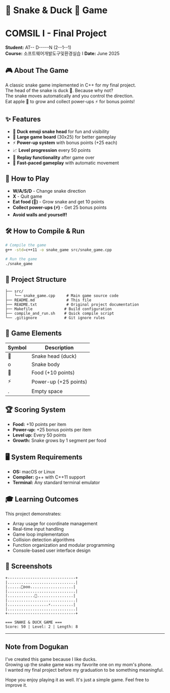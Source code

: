 # 🐍 Snake & Duck 🦆 Game </br> 
# COMSIL I - Final Project

**Student:** AT-- D-----N (2--1--1)  
**Course:** 소프트웨어개발도구및환경실습 I
**Date:** June 2025

## 🎮 About The Game

A classic snake game implemented in C++ for my final project.</br>
The head of the snake is duck 🦆. Because why not? </br>
The snake moves automatically and you control the direction. </br>
Eat apple 🍎 to grow and collect power-ups ⚡️ for bonus points!

## ✨ Features

- 🦆 **Duck emoji snake head** for fun and visibility
- 📏 **Large game board** (30x25) for better gameplay
- ⚡ **Power-up system** with bonus points (+25 each)
- 📈 **Level progression** every 50 points
- 🔄 **Replay functionality** after game over
- 🎯 **Fast-paced gameplay** with automatic movement

## 🎯 How to Play

- **W/A/S/D** - Change snake direction
- **X** - Quit game
- **Eat food (🍎)** - Grow snake and get 10 points
- **Collect power-ups (⚡️)** - Get 25 bonus points
- **Avoid walls and yourself!**

## 🛠️ How to Compile & Run

```bash
# Compile the game
g++ -std=c++11 -o snake_game src/snake_game.cpp

# Run the game
./snake_game
```

## 📁 Project Structure

```
├── src/
│   └── snake_game.cpp     # Main game source code
├── README.md              # This file
├── README.txt             # Original project documentation
├── Makefile              # Build configuration
├── compile_and_run.sh    # Quick compile script
└── .gitignore            # Git ignore rules
```

## 🎯 Game Elements

| Symbol | Description |
|--------|-------------|
| 🦆 | Snake head (duck) |
| o | Snake body |
| 🍎 | Food (+10 points) |
| ⚡️ | Power-up (+25 points) |
| . | Empty space |

## 🏆 Scoring System

- **Food:** +10 points per item
- **Power-up:** +25 bonus points per item  
- **Level up:** Every 50 points
- **Growth:** Snake grows by 1 segment per food

## 🖥️ System Requirements

- **OS:** macOS or Linux
- **Compiler:** g++ with C++11 support
- **Terminal:** Any standard terminal emulator

## 🎓 Learning Outcomes

This project demonstrates:
- Array usage for coordinate management
- Real-time input handling
- Game loop implementation
- Collision detection algorithms
- Function organization and modular programming
- Console-based user interface design

## 📸 Screenshots

```
+------------------------------+
|..............................|
|......🦆ooo...................|
|..............................|
|............🍎................|
|..............................|
|..................⚡️..........|
|..............................|
+------------------------------+

=== SNAKE & DUCK GAME ===
Score: 50 | Level: 2 | Length: 8
```

---

## Note from Dogukan 
I've created this game because I like ducks. </br>
Growing up the snake game was my favorite one on my mom's phone. </br>
I wanted my final project before my graduation to be something meaningful. </br>

Hope you enjoy playing it as well. It's just a simple game. Feel free to improve it. 
